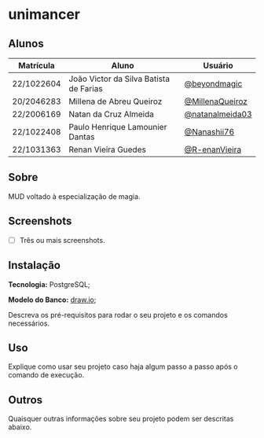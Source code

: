 # unimancer

## Alunos
|Matrícula | Aluno | Usuário |
| -- | -- | -- |
| 22/1022604  |  João Victor da Silva Batista de Farias | [@beyondmagic](https://github.com/beyondmagic) |d
| 20/2046283  |  Millena de Abreu Queiroz | [@MillenaQueiroz](https://github.com/MillenaQueiroz) |
| 22/2006169  |  Natan da Cruz Almeida | [@natanalmeida03](https://github.com/R-enanVieira) |
| 22/1022408  |  Paulo Henrique Lamounier Dantas | [@Nanashii76](https://github.com/@Nanashii76) |
| 22/1031363  |  Renan Vieira Guedes | [@R-enanVieira](https://github.com/R-enanVieira) |

## Sobre 

MUD voltado à especialização de magia.

## Screenshots

- [ ] Três ou mais screenshots.

## Instalação

**Tecnologia:** PostgreSQL;

**Modelo do Banco:** [draw.io](https://drive.google.com/file/d/14wc0GC0F9QGjhKfZOi1-kghpwYJfIDvr/view?usp=drive_link);

Descreva os pré-requisitos para rodar o seu projeto e os comandos necessários.

## Uso 
Explique como usar seu projeto caso haja algum passo a passo após o comando de execução.

## Outros
Quaisquer outras informações sobre seu projeto podem ser descritas abaixo.
